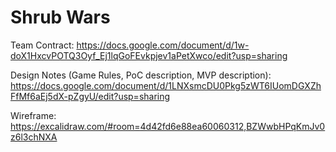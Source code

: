 # Shrub Wars
Team Contract: https://docs.google.com/document/d/1w-doX1HxcvPOTQ3Oyf_Ej1lqGoFEvkpjev1aPetXwco/edit?usp=sharing

Design Notes (Game Rules, PoC description, MVP description): https://docs.google.com/document/d/1LNXsmcDU0Pkg5zWT6IUomDGXZhFfMf6aEj5dX-pZgyU/edit?usp=sharing

Wireframe: https://excalidraw.com/#room=4d42fd6e88ea60060312,BZWwbHPqKmJv0z6l3chNXA 
